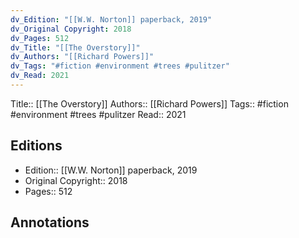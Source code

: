 ```yaml
---
dv_Edition: "[[W.W. Norton]] paperback, 2019"
dv_Original Copyright: 2018
dv_Pages: 512
dv_Title: "[[The Overstory]]"
dv_Authors: "[[Richard Powers]]"
dv_Tags: "#fiction #environment #trees #pulitzer"
dv_Read: 2021
---
```

Title:: [[The Overstory]]
Authors:: [[Richard Powers]]
Tags:: #fiction #environment #trees #pulitzer
Read:: 2021

## Editions
- Edition:: [[W.W. Norton]] paperback, 2019
- Original Copyright:: 2018
- Pages:: 512

## Annotations
